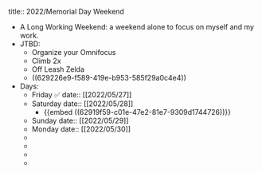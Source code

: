 title:: 2022/Memorial Day Weekend

- A Long Working Weekend: a weekend alone to focus on myself and my work.
- JTBD:
	- Organize your Omnifocus
	- Climb 2x
	- Off Leash Zelda
	- ((629226e9-f589-419e-b953-585f29a0c4e4))
- Days:
	- Friday ✅
	  date:: [[2022/05/27]]
	- Saturday
	  date:: [[2022/05/28]]
		- {{embed ((62919f59-c01e-47e2-81e7-9309d1744726))}}
	- Sunday
	  date:: [[2022/05/29]]
	- Monday
	  date:: [[2022/05/30]]
	-
	-
	-
	-